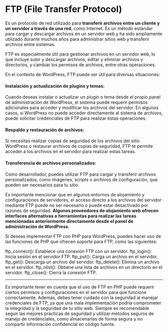 # FTP (File Transfer Protocol)
Es un protocolo de red utilizado para __transferir archivos entre un cliente y un servidor a través de una red__, como Internet. Es un método estándar para cargar y descargar archivos en un servidor web y ha sido ampliamente utilizado durante muchos años para administrar sitios web y transferir archivos entre sistemas.

FTP es especialmente útil para gestionar archivos en un servidor web, lo que incluye subir y descargar archivos, editar y eliminar archivos y directorios, y cambiar los permisos de archivos, entre otras operaciones.

En el contexto de WordPress, FTP puede ser útil para diversas situaciones:

#### Instalación y actualización de plugins y temas:
 Cuando deseas instalar o actualizar un plugin o tema desde el propio panel de administración de WordPress, el sistema puede requerir permisos adicionales para acceder y modificar los archivos del servidor. En algunos casos, si WordPress no puede acceder directamente al sistema de archivos, puede solicitar credenciales de FTP para realizar estas operaciones.

#### Respaldo y restauración de archivos:
Si necesitas realizar copias de seguridad de los archivos del sitio WordPress o restaurar archivos de copias de seguridad, FTP te permite acceder a los archivos en el servidor para realizar estas tareas.

#### Transferencia de archivos personalizados:
Como desarrollador, puedes utilizar FTP para cargar y transferir archivos personalizados, como imágenes, scripts o archivos de configuración, que pueden ser necesarios para tu sitio.

Es importante mencionar que en algunos entornos de alojamiento y configuraciones de servidores, el acceso directo a los archivos del servidor mediante FTP puede no ser necesario o puede estar desactivado por razones de seguridad. __Algunos proveedores de alojamiento web ofrecen interfaces alternativas o herramientas para realizar las tareas mencionadas anteriormente directamente desde el panel de administración de WordPress.__

Si deseas implementar FTP con PHP para WordPress, puedes hacer uso de las funciones de PHP que ofrecen soporte para FTP, como las siguientes:

ftp_connect(): Establece una conexión FTP con un servidor.
ftp_login(): Inicia sesión en el servidor FTP.
ftp_put(): Carga un archivo en el servidor.
ftp_get(): Descarga un archivo del servidor.
ftp_delete(): Elimina un archivo en el servidor.
ftp_nlist(): Obtiene una lista de archivos en un directorio en el servidor.
ftp_close(): Cierra la conexión FTP.

---
Es importante tener en cuenta que el uso de FTP en PHP puede requerir ciertos permisos y configuraciones en el servidor para que funcione correctamente. Además, debes tener cuidado con la seguridad al manejar credenciales de FTP, ya que una mala implementación podría comprometer la integridad y la seguridad de tu sitio web. Siempre es recomendable seguir las mejores prácticas de seguridad y utilizar métodos seguros de manejo de credenciales, como almacenarlas de forma segura y no compartir información confidencial en código fuente.